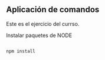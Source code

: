 ## Aplicación de comandos

Este es el ejercicio del currso.

Instalar paquetes de NODE

```

npm install
```

